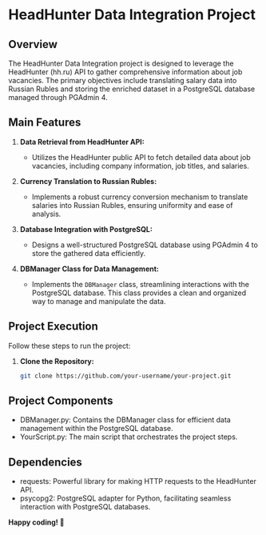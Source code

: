 # HeadHunter Data Integration Project

## Overview

The HeadHunter Data Integration project is designed to leverage the HeadHunter (hh.ru) API to gather comprehensive information about job vacancies. The primary objectives include translating salary data into Russian Rubles and storing the enriched dataset in a PostgreSQL database managed through PGAdmin 4.

## Main Features

1. **Data Retrieval from HeadHunter API:**
   - Utilizes the HeadHunter public API to fetch detailed data about job vacancies, including company information, job titles, and salaries.

2. **Currency Translation to Russian Rubles:**
   - Implements a robust currency conversion mechanism to translate salaries into Russian Rubles, ensuring uniformity and ease of analysis.

3. **Database Integration with PostgreSQL:**
   - Designs a well-structured PostgreSQL database using PGAdmin 4 to store the gathered data efficiently.

4. **DBManager Class for Data Management:**
   - Implements the `DBManager` class, streamlining interactions with the PostgreSQL database. This class provides a clean and organized way to manage and manipulate the data.

## Project Execution

Follow these steps to run the project:

1. **Clone the Repository:**
   ```bash
   git clone https://github.com/your-username/your-project.git
   
## Project Components
 - DBManager.py: Contains the DBManager class for efficient data management within the PostgreSQL database.
 - YourScript.py: The main script that orchestrates the project steps.

## Dependencies
 - requests: Powerful library for making HTTP requests to the HeadHunter API.
 - psycopg2: PostgreSQL adapter for Python, facilitating seamless interaction with PostgreSQL databases.

**Happy coding! 🚀**